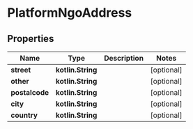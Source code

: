 
# PlatformNgoAddress

## Properties
Name | Type | Description | Notes
------------ | ------------- | ------------- | -------------
**street** | **kotlin.String** |  |  [optional]
**other** | **kotlin.String** |  |  [optional]
**postalcode** | **kotlin.String** |  |  [optional]
**city** | **kotlin.String** |  |  [optional]
**country** | **kotlin.String** |  |  [optional]



